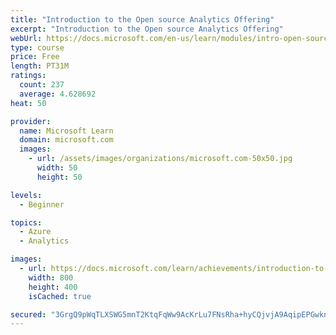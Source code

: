 ```yaml
---
title: "Introduction to the Open source Analytics Offering"
excerpt: "Introduction to the Open source Analytics Offering"
webUrl: https://docs.microsoft.com/en-us/learn/modules/intro-open-source-analytics-offering/
type: course
price: Free
length: PT31M
ratings:
  count: 237
  average: 4.628692
heat: 50

provider:
  name: Microsoft Learn
  domain: microsoft.com
  images:
    - url: /assets/images/organizations/microsoft.com-50x50.jpg
      width: 50
      height: 50

levels:
  - Beginner

topics:
  - Azure
  - Analytics

images:
  - url: https://docs.microsoft.com/learn/achievements/introduction-to-the-open-source-analytics-offering-social.png
    width: 800
    height: 400
    isCached: true

secured: "3GrgQ9pWqTLXSWG5mnT2KtqFqWw9AcKrLu7FNsRha+hyCQjvjA9AqipEPGwknHdCdsz1QYwmlh6+t+UUB14f7u3ykYJV36OH4RrXEpw29G/nQZji/8SGrAJ3pajwD8ESclT6pIKKiTTg2NNZ52WtGmR/l5O01X1uDoWgmqhPVxhJPslDRsF7LqMYNOaV4Ep8nVHVZsl/Sb/riXVw3+pYMM5WB8ruxwOVIHlJEN6jEUEksLcMOqXBd9pFx/nUH6kqvL37ry8Q6+2Ktj0KIsWXiesm5fTmPumF7KhBCHp2sADUWfQgVbt1DViKC1bZpRKpTbA2nZQ8dTiElc+0prjMyRhIBbLSElm7zuG55Cu9RS2qKEAkdvvv7dBVCXyGOW2Gg/RJEce1/qHVMmyglalskE5gNXZVZ04TaOCPxeN85gY=;5vcwhrAZMbDQbzz9tlGfog=="
---
```


